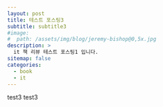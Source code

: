 ```yaml
---
layout: post
title: 테스트 포스팅3
subtitle: subtitle3
#image:
#  path: /assets/img/blog/jeremy-bishop@0,5x.jpg
description: >
  it 책 리뷰 테스트 포스팅1 입니다.
sitemap: false
categories:
  - book
  - it
---
```


test3
test3
